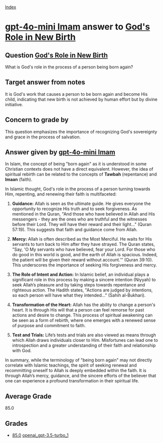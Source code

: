 
[Index](../../../index.md)
# [gpt-4o-mini Imam](../../answering_models/gpt-4o-mini_Imam.md) answer to [God's Role in New Birth](../../questions/God_s_Role_in_New_Birth.md)

## Question [God's Role in New Birth](../../questions/God_s_Role_in_New_Birth.md)
What is God's role in the process of a person being born again?

## Target answer from notes
It is God's work that causes a person to be born again and become His child, indicating that new birth is not achieved by human effort but by divine initiative.

## Concern to grade by
This question emphasizes the importance of recognizing God's sovereignty and grace in the process of salvation.

## Answer given by [gpt-4o-mini Imam](../../answering_models/gpt-4o-mini_Imam.md)
In Islam, the concept of being "born again" as it is understood in some Christian contexts does not have a direct equivalent. However, the idea of spiritual rebirth can be related to the concepts of **Tawbah** (repentance) and **Imaan** (faith). 

In Islamic thought, God's role in the process of a person turning towards Him, repenting, and renewing their faith is multifaceted:

1. **Guidance:** Allah is seen as the ultimate guide. He gives everyone the opportunity to recognize His truth and to seek forgiveness. As mentioned in the Quran, "And those who have believed in Allah and His messengers - they are the ones who are truthful and the witnesses before their Lord. They will have their reward and their light..." (Quran 57:19). This suggests that faith and guidance come from Allah.

2. **Mercy:** Allah is often described as the Most Merciful. He waits for His servants to turn back to Him after they have strayed. The Quran states, "Say, 'O My servants who have believed, fear your Lord. For those who do good in this world is good, and the earth of Allah is spacious. Indeed, the patient will be given their reward without account.'" (Quran 39:10). This underscores the importance of seeking His forgiveness and mercy.

3. **The Role of Intent and Action:** In Islamic belief, an individual plays a significant role in this process by making a sincere intention (Niyyah) to seek Allah’s pleasure and by taking steps towards repentance and righteous action. The Hadith states, "Actions are judged by intentions, so each person will have what they intended..." (Sahih al-Bukhari).

4. **Transformation of the Heart:** Allah has the ability to change a person's heart. It is through His will that a person can feel remorse for past actions and desire to change. This process of spiritual awakening can be seen as a form of rebirth, where one emerges with a renewed sense of purpose and commitment to faith.

5. **Test and Trials:** Life’s tests and trials are also viewed as means through which Allah draws individuals closer to Him. Misfortunes can lead one to introspection and a greater understanding of their faith and relationship with God.

In summary, while the terminology of "being born again" may not directly correlate with Islamic teachings, the spirit of seeking renewal and recommitting oneself to Allah is deeply embedded within the faith. It is through Allah’s mercy, guidance, and the sincere efforts of the believer that one can experience a profound transformation in their spiritual life.

## Average Grade
85.0

## Grades
 * [85.0](./God_s_Role_in_New_Birth_grades/openai_gpt-3.5-turbo_1.md) [openai_gpt-3.5-turbo_1](../../grading_models/openai_gpt-3.5-turbo_1.md)
